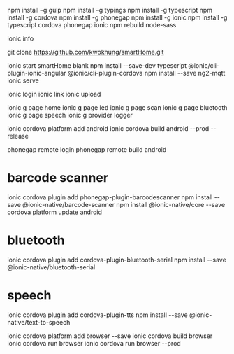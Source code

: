 npm install –g gulp
npm install –g typings
npm install -g typescript
npm install -g cordova
npm install -g phonegap
npm install -g ionic
npm install -g typescript cordova phonegap ionic
npm rebuild node-sass

ionic info

git clone https://github.com/kwokhung/smartHome.git

ionic start smartHome blank
npm install --save-dev typescript @ionic/cli-plugin-ionic-angular @ionic/cli-plugin-cordova
npm install --save ng2-mqtt
ionic serve

ionic login
ionic link
ionic upload

ionic g page home
ionic g page led
ionic g page scan
ionic g page bluetooth
ionic g page speech
ionic g provider logger

ionic cordova platform add android
ionic cordova build android --prod --release

phonegap remote login
phonegap remote build android

# barcode scanner
ionic cordova plugin add phonegap-plugin-barcodescanner
npm install --save @ionic-native/barcode-scanner
npm install @ionic-native/core --save
cordova platform update android

# bluetooth
ionic cordova plugin add cordova-plugin-bluetooth-serial
npm install --save @ionic-native/bluetooth-serial

# speech
ionic cordova plugin add cordova-plugin-tts
npm install --save @ionic-native/text-to-speech

ionic cordova platform add browser --save
ionic cordova build browser
ionic cordova run browser
ionic cordova run browser --prod